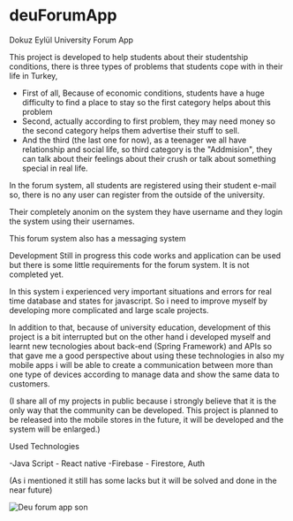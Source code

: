 # deuForumApp
Dokuz Eylül University Forum App

This project is developed to help students about their studentship conditions, 
there is three types of problems that students cope with in their life in Turkey,

- First of all, Because of economic conditions, students have a huge difficulty to find a place to stay so the first category helps about this problem
- Second, actually according to first problem, they may need money so the second category helps them advertise their stuff to sell.
- And the third (the last one for now), as a teenager we all have relationship and social life, so third category is the "Addmision", they can talk about
their feelings about their crush or talk about something special in real life.

In the forum system, all students are registered using their student e-mail so, there is no any user can register from the outside of the university.

Their completely anonim on the system they have username and they login the system using their usernames.

This forum system also has a messaging system

Development Still in progress this code works and application can be used but there is some little requirements for the forum
system. It is not completed yet.

In this system i experienced very important situations and errors for real time database and states for javascript. So i need to improve myself
by developing more complicated and large scale projects. 

In addition to that, because of university education, development of this project is a bit interrupted but on the other hand i developed myself
and learnt new tecnologies about back-end (Spring Framework) and APIs so that gave me a good perspective about using these technologies in also my mobile apps
i will be able to create a communication between more than one type of devices according to manage data and show the same data to customers.

(I share all of my projects in public because i strongly believe that it is the only way that the community can be 
developed. This project is planned to be released into the mobile stores in the future, it will be developed and the system
will be enlarged.)

Used Technologies

-Java Script - React native 
-Firebase - Firestore, Auth 

(As i mentioned it still has some lacks but it will be solved and done in the near future)

![Deu forum app son](https://user-images.githubusercontent.com/70948122/211830188-1f11b18b-fdb7-45d6-9d2c-9d12f8871241.jpg)
